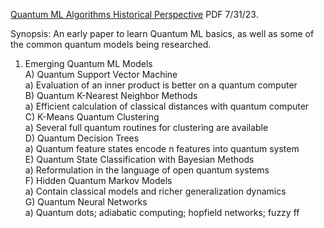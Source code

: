 [Quantum ML Algorithms Historical Perspective](https://www.chemicalqdevice.com/quantum-ml-algorithms-historical-perspective) PDF 7/31/23.

Synopsis: An early paper to learn Quantum ML basics, as well as some of the common
quantum models being researched. <br>
1) Emerging Quantum ML Models <br>
A) Quantum Support Vector Machine <br> 
a) Evaluation of an inner product is better on a quantum computer <br> 
B) Quantum K-Nearest Neighbor Methods <br>
a) Efficient calculation of classical distances with quantum computer <br>
C) K-Means Quantum Clustering <br>
a) Several full quantum routines for clustering are available <br>
D) Quantum Decision Trees <br>
a) Quantum feature states encode n features into quantum system <br>
E) Quantum State Classification with Bayesian Methods <br>
a) Reformulation in the language of open quantum systems <br>
F) Hidden Quantum Markov Models <br>
a) Contain classical models and richer generalization dynamics <br>
G) Quantum Neural Networks <br>
a) Quantum dots; adiabatic computing; hopfield networks; fuzzy ff <br>
